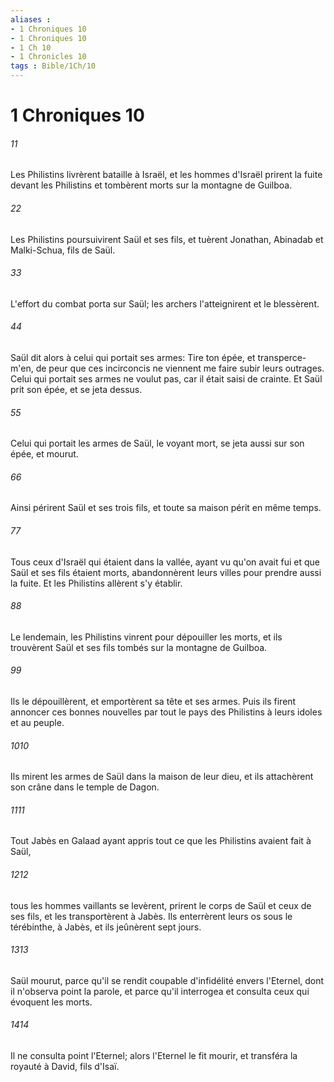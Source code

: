 ```yaml
---
aliases : 
- 1 Chroniques 10
- 1 Chroniques 10
- 1 Ch 10
- 1 Chronicles 10
tags : Bible/1Ch/10
---
```


# 1 Chroniques 10

###### 11
Les Philistins livrèrent bataille à Israël, et les hommes d'Israël prirent la fuite devant les Philistins et tombèrent morts sur la montagne de Guilboa.
###### 22
Les Philistins poursuivirent Saül et ses fils, et tuèrent Jonathan, Abinadab et Malki-Schua, fils de Saül.
###### 33
L'effort du combat porta sur Saül; les archers l'atteignirent et le blessèrent.
###### 44
Saül dit alors à celui qui portait ses armes: Tire ton épée, et transperce-m'en, de peur que ces incirconcis ne viennent me faire subir leurs outrages. Celui qui portait ses armes ne voulut pas, car il était saisi de crainte. Et Saül prit son épée, et se jeta dessus.
###### 55
Celui qui portait les armes de Saül, le voyant mort, se jeta aussi sur son épée, et mourut.
###### 66
Ainsi périrent Saül et ses trois fils, et toute sa maison périt en même temps.
###### 77
Tous ceux d'Israël qui étaient dans la vallée, ayant vu qu'on avait fui et que Saül et ses fils étaient morts, abandonnèrent leurs villes pour prendre aussi la fuite. Et les Philistins allèrent s'y établir.
###### 88
Le lendemain, les Philistins vinrent pour dépouiller les morts, et ils trouvèrent Saül et ses fils tombés sur la montagne de Guilboa.
###### 99
Ils le dépouillèrent, et emportèrent sa tête et ses armes. Puis ils firent annoncer ces bonnes nouvelles par tout le pays des Philistins à leurs idoles et au peuple.
###### 1010
Ils mirent les armes de Saül dans la maison de leur dieu, et ils attachèrent son crâne dans le temple de Dagon.
###### 1111
Tout Jabès en Galaad ayant appris tout ce que les Philistins avaient fait à Saül,
###### 1212
tous les hommes vaillants se levèrent, prirent le corps de Saül et ceux de ses fils, et les transportèrent à Jabès. Ils enterrèrent leurs os sous le térébinthe, à Jabès, et ils jeûnèrent sept jours.
###### 1313
Saül mourut, parce qu'il se rendit coupable d'infidélité envers l'Eternel, dont il n'observa point la parole, et parce qu'il interrogea et consulta ceux qui évoquent les morts.
###### 1414
Il ne consulta point l'Eternel; alors l'Eternel le fit mourir, et transféra la royauté à David, fils d'Isaï.
